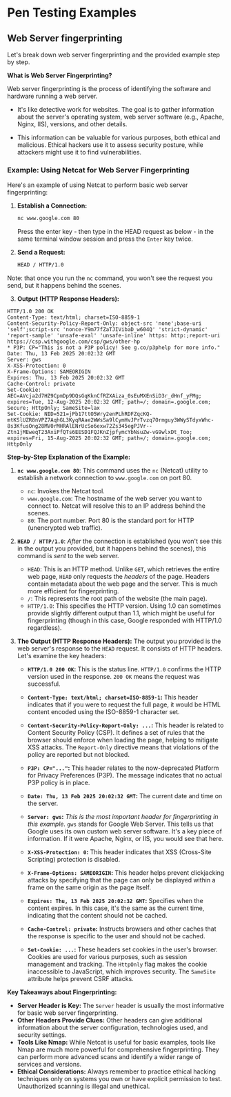 # Pen Testing Examples

## Web Server fingerprinting

Let's break down web server fingerprinting and the provided example step by step.

**What is Web Server Fingerprinting?**

Web server fingerprinting is the process of identifying the software and hardware running a web server.  

* It's like detective work for websites.  The goal is to gather information about the server's operating system, web server software (e.g., Apache, Nginx, IIS), versions, and other details. 

* This information can be valuable for various purposes, both ethical and malicious.  Ethical hackers use it to assess security posture, while attackers might use it to find vulnerabilities.

### Example: Using Netcat for Web Server Fingerprinting

Here's an example of using Netcat to perform basic web server fingerprinting:

1. **Establish a Connection:**

    ```bash
    nc www.google.com 80
    ```
    
    Press the enter key  - then type in the HEAD request as below - in the same terminal window session and press the `Enter` key twice. 

2. **Send a Request:**

    ```bash
    HEAD / HTTP/1.0
    ```

Note: that once you run the `nc` command, you won't see the request you send, but it happens behind the scenes. 

3. **Output (HTTP Response Headers):**

```
HTTP/1.0 200 OK
Content-Type: text/html; charset=ISO-8859-1
Content-Security-Policy-Report-Only: object-src 'none';base-uri 'self';script-src 'nonce-Y9m77fZaTJIVibaD_w604Q' 'strict-dynamic' 'report-sample' 'unsafe-eval' 'unsafe-inline' https: http:;report-uri https://csp.withgoogle.com/csp/gws/other-hp
* P3P: CP="This is not a P3P policy! See g.co/p3phelp for more info."
Date: Thu, 13 Feb 2025 20:02:32 GMT
Server: gws
X-XSS-Protection: 0
X-Frame-Options: SAMEORIGIN
Expires: Thu, 13 Feb 2025 20:02:32 GMT
Cache-Control: private
Set-Cookie: AEC=AVcja2d7HZ9CpmDp9DQsGqKknCfRZXAiza_0sEuMXEnSiD3r_dHnf_yFMg; expires=Tue, 12-Aug-2025 20:02:32 GMT; path=/; domain=.google.com; Secure; HttpOnly; SameSite=lax
Set-Cookie: NID=521=jPb17ttO5Wry2enPLhRDFZqcKQ-mtKSlUZR8nVPZ7AqhGL3KyqRAae2WWsSa9lCymHvJPrTvzq7Ormguy3WWySTdyxWhc-8s3KfusOng28MV0rMHRAlENrUcSo6exw72Zs345egPJVr--Ztn1jMEweqT23AxiPfQTs6EESD1FQJKnZjpfymcYbNsuZw-vG9wlxDt_Too; expires=Fri, 15-Aug-2025 20:02:32 GMT; path=/; domain=.google.com; HttpOnly
```


**Step-by-Step Explanation of the Example:**

1.  **`nc www.google.com 80`**: This command uses the `nc` (Netcat) utility to establish a network connection to `www.google.com` on port 80.

    *   `nc`: Invokes the Netcat tool.
    *   `www.google.com`: The hostname of the web server you want to connect to. Netcat will resolve this to an IP address behind the scenes.
    *   `80`: The port number. Port 80 is the standard port for HTTP (unencrypted web traffic).

2.  **`HEAD / HTTP/1.0`**:  *After* the connection is established (you won't see this in the output you provided, but it happens behind the scenes), this command is *sent* to the web server.

    *   `HEAD`: This is an HTTP method.  Unlike `GET`, which retrieves the entire web page, `HEAD` only requests the *headers* of the page.  Headers contain metadata about the web page and the server. This is much more efficient for fingerprinting.
    *   `/`: This represents the root path of the website (the main page).
    *   `HTTP/1.0`: This specifies the HTTP version.  Using 1.0 can sometimes provide slightly different output than 1.1, which might be useful for fingerprinting (though in this case, Google responded with HTTP/1.0 regardless).

3.  **The Output (HTTP Response Headers):**  The output you provided is the web server's response to the `HEAD` request.  It consists of HTTP headers. Let's examine the key headers:

    *   **`HTTP/1.0 200 OK`:** This is the status line.  `HTTP/1.0` confirms the HTTP version used in the response. `200 OK` means the request was successful.

    *   **`Content-Type: text/html; charset=ISO-8859-1`:** This header indicates that if you were to request the full page, it would be HTML content encoded using the ISO-8859-1 character set.

    *   **`Content-Security-Policy-Report-Only: ...`:** This header is related to Content Security Policy (CSP). It defines a set of rules that the browser should enforce when loading the page, helping to mitigate XSS attacks. The `Report-Only` directive means that violations of the policy are reported but not blocked.

    *   **`P3P: CP="..."`:** This header relates to the now-deprecated Platform for Privacy Preferences (P3P).  The message indicates that no actual P3P policy is in place.

    *   **`Date: Thu, 13 Feb 2025 20:02:32 GMT`:** The current date and time on the server.

    *   **`Server: gws`:**  *This is the most important header for fingerprinting in this example.*  `gws` stands for Google Web Server.  This tells us that Google uses its own custom web server software.  It's a key piece of information.  If it were Apache, Nginx, or IIS, you would see that here.

    *   **`X-XSS-Protection: 0`:**  This header indicates that XSS (Cross-Site Scripting) protection is disabled.

    *   **`X-Frame-Options: SAMEORIGIN`:** This header helps prevent clickjacking attacks by specifying that the page can only be displayed within a frame on the same origin as the page itself.

    *   **`Expires: Thu, 13 Feb 2025 20:02:32 GMT`:**  Specifies when the content expires. In this case, it's the same as the current time, indicating that the content should not be cached.

    *   **`Cache-Control: private`:**  Instructs browsers and other caches that the response is specific to the user and should not be cached.

    *   **`Set-Cookie: ...`:** These headers set cookies in the user's browser. Cookies are used for various purposes, such as session management and tracking.  The `HttpOnly` flag makes the cookie inaccessible to JavaScript, which improves security. The `SameSite` attribute helps prevent CSRF attacks.

**Key Takeaways about Fingerprinting:**

*   **Server Header is Key:** The `Server` header is usually the most informative for basic web server fingerprinting.
*   **Other Headers Provide Clues:** Other headers can give additional information about the server configuration, technologies used, and security settings.
*   **Tools Like Nmap:**  While Netcat is useful for basic examples, tools like Nmap are much more powerful for comprehensive fingerprinting. They can perform more advanced scans and identify a wider range of services and versions.
*   **Ethical Considerations:** Always remember to practice ethical hacking techniques only on systems you own or have explicit permission to test. Unauthorized scanning is illegal and unethical.
